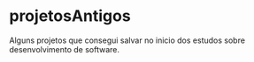 # projetosAntigos
Alguns projetos que consegui salvar no inicio dos estudos sobre desenvolvimento de software.
